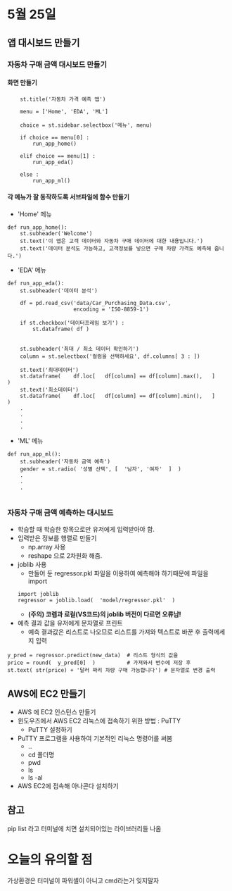 # 5월 25일

## 앱 대시보드 만들기
### 자동차 구매 금액 대시보드 만들기
#### 화면 만들기
```
    st.title('자동차 가격 예측 앱')

    menu = ['Home', 'EDA', 'ML']

    choice = st.sidebar.selectbox('메뉴', menu)

    if choice == menu[0] :
        run_app_home()

    elif choice == menu[1] :
        run_app_eda()

    else :
        run_app_ml()
```
#### 각 메뉴가 잘 동작하도록 서브파일에 함수 만들기
- 'Home' 메뉴
```
def run_app_home():
    st.subheader('Welcome')
    st.text('이 앱은 고객 데이터와 자동차 구매 데이터에 대한 내용입니다.')
    st.text('데이터 분석도 가능하고, 고객정보를 넣으면 구매 차량 가격도 예측해 줍니다.')
```
- 'EDA' 메뉴
```
def run_app_eda():
    st.subheader('데이터 분석')

    df = pd.read_csv('data/Car_Purchasing_Data.csv', 
                     encoding = 'ISO-8859-1')

    if st.checkbox('데이터프레임 보기') :
        st.dataframe( df )


    st.subheader('최대 / 최소 데이터 확인하기')
    column = st.selectbox('컬럼을 선택하세요', df.columns[ 3 : ])

    st.text('최대데이터')
    st.dataframe(    df.loc[   df[column] == df[column].max(),   ]    )
    st.text('최소데이터')
    st.dataframe(    df.loc[   df[column] == df[column].min(),   ]    )
    .
    .
    .
    .

```
- 'ML' 메뉴
```
def run_app_ml():
    st.subheader('자동차 금액 예측')
    gender = st.radio( '성별 선택', [  '남자', '여자'  ]  ) 
    .
    .
    .


```

### 자동차 구매 금액 예측하는 대시보드
- 학습할 때 학습한 항목으로만 유저에게 입력받아야 함.
- 입력받은 정보를 행렬로 만들기
    - np.array 사용
    - reshape 으로 2차원화 해줌.
- joblib 사용
    - 만들어 둔 regressor.pkl 파일을 이용하여 예측해야 하기때문에 파일을 import
  ```
  import joblib
  regressor = joblib.load(  'model/regressor.pkl'  )
  ```
    - **(주의) 코렙과 로컬(VS코드)의 joblib 버전이 다르면 오류남!**
- 예측 결과 값을 유저에게 문자열로 프린트
    - 예측 결과값은 리스트로 나오므로 리스트를 가져와 텍스트로 바꾼 후 출력메세지 입력
```
y_pred = regressor.predict(new_data)  # 리스트 형식의 값을
price = round(  y_pred[0]  )          # 가져와서 변수에 저장 후 
st.text( str(price) + '달러 짜리 차량 구매 가능합니다') # 문자열로 변경 출력
```


## AWS에 EC2 만들기

- AWS 에 EC2 인스턴스 만들기
- 윈도우즈에서 AWS EC2 리눅스에 접속하기 위한 방법 : PuTTY
    - PuTTY 설정하기
- PuTTY 프로그램을 사용하여 기본적인 리눅스 명령어를 써봄
    - ..
    - cd 폴더명
    - pwd
    - ls
    - ls -al
- AWS EC2에 접속해 아나콘다 설치하기


## 참고
pip list 라고 터미널에 치면 설치되어있는 라이브러리들 나옴

# 오늘의 유의할 점
가상환경은 터미널이 파워셸이 아니고 cmd라는거 잊지말자

